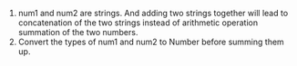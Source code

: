 1. num1 and num2 are strings. And adding two strings together will lead to concatenation of the two strings instead of arithmetic operation summation of the two numbers.
2. Convert the types of num1 and num2 to Number before summing them up.
